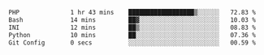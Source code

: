 
<!--START_SECTION:waka-->

```txt
PHP              1 hr 43 mins    ██████████████████▒░░░░░░   72.83 %
Bash             14 mins         ██▓░░░░░░░░░░░░░░░░░░░░░░   10.03 %
INI              12 mins         ██▒░░░░░░░░░░░░░░░░░░░░░░   08.83 %
Python           10 mins         ██░░░░░░░░░░░░░░░░░░░░░░░   07.36 %
Git Config       0 secs          ░░░░░░░░░░░░░░░░░░░░░░░░░   00.59 %
```

<!--END_SECTION:waka-->
